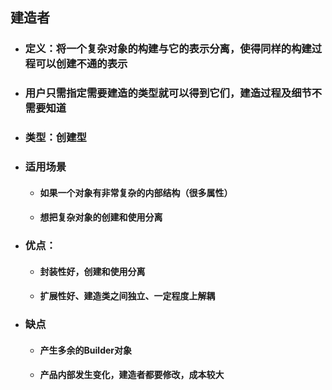 ## 建造者

- ### 定义：将一个复杂对象的构建与它的表示分离，使得同样的构建过程可以创建不通的表示

- ### 用户只需指定需要建造的类型就可以得到它们，建造过程及细节不需要知道

- ### 类型：创建型

- ### 适用场景

  - #### 如果一个对象有非常复杂的内部结构（很多属性）

  - #### 想把复杂对象的创建和使用分离

- ### 优点：

  - #### 封装性好，创建和使用分离

  - #### 扩展性好、建造类之间独立、一定程度上解耦

- ### 缺点

  - #### 产生多余的Builder对象

  - #### 产品内部发生变化，建造者都要修改，成本较大

